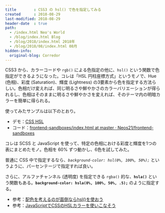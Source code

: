 ```yaml
---
title        : CSS3 の hsl() で色を指定してみる
created      : 2018-08-29
last-modified: 2018-08-29
header-date  : true
path:
  - /index.html Neo's World
  - /blog/index.html Blog
  - /blog/2018/index.html 2018年
  - /blog/2018/08/index.html 08月
hidden-info:
  original-blog: Corredor
---
```


CSS3 から、カラーコードや `rgb()` による色指定の他に、`hsl()` という関数で色指定ができるようになった。コレは「HSL 円柱座標方式」というモノで、Hue (色相)、彩度 (Saturation)、輝度 (Lightness) の3要素から色を指定する方法らしい。色相だけ変えれば、同じ明るさや鮮やかさのカラーバリエーションが得られるし、色相はそのままに明るさや鮮やかさを変えれば、そのテーマ内の明暗カラーを簡単に得られる。

使ってみたサンプルは以下のとおり。

- デモ：[CSS HSL](https://neos21.github.io/frontend-sandboxes/css-hsl/index.html)
- コード：[frontend-sandboxes/index.html at master · Neos21/frontend-sandboxes](https://github.com/neos21/frontend-sandboxes/blob/master/css-hsl/index.html)

コレは SCSS と JavaScript を使って、特定の色相における彩度と輝度を1つの表にまとめたモノ。色相を 60% ずつ動かし、6色を試してみた。

普通に CSS 中で指定するなら、_`background-color: hsl(0%, 100%, 50%);`_ というように、パーセンテージで指定すれば良い。

さらに、アルファチャンネル (透明度) を指定できる `rgba()` 的な、__`hsla()`__ という関数もある。__`background-color: hsla(0%, 100%, 50%, .5);`__ のように指定する。

- 参考：[配色を考えるのが面倒ならhsl()を使おう](https://qiita.com/anchoor/items/5edd2a67340770a8ca44)
- 参考：[JavaScriptでCSSのHSLカラーを使いこなそう](https://qiita.com/clockmaker/items/66cd8c88dade24c3fb8f)
